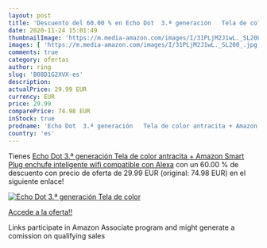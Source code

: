 ```yaml
---
layout: post
title: 'Descuento del 60.00 % en Echo Dot  3.ª generación   Tela de color'
date: 2020-11-24 15:01:49
thumbnailImage: 'https://m.media-amazon.com/images/I/31PLjM2J1wL._SL200_.jpg'
images: [ 'https://m.media-amazon.com/images/I/31PLjM2J1wL._SL200_.jpg' ]
comments: true
category: ofertas
author: ring
slug: 'B08D1G2XVX-es'
description:
actualPrice: 29.99 EUR
currency: EUR
price: 29.99
comparePrice: 74.98 EUR
inStock: true
prodname: 'Echo Dot  3.ª generación   Tela de color antracita + Amazon Smart Plug  enchufe inteligente wifi   compatible con Alexa'
country: 'es'
---
```


Tienes [Echo Dot  3.ª generación   Tela de color antracita + Amazon Smart Plug  enchufe inteligente wifi   compatible con Alexa](https://www.amazon.es/dp/B08D1G2XVX/?tag=tolees-21) con un 60.00 % de descuento con precio de oferta de 29.99 EUR (original: 74.98 EUR) en el siguiente enlace!

[![Echo Dot  3.ª generación   Tela de color](https://m.media-amazon.com/images/I/31PLjM2J1wL._SL200_.jpg)](https://www.amazon.es/dp/B08D1G2XVX/?tag=tolees-21)

[Accede a la oferta!!](https://www.amazon.es/dp/B08D1G2XVX/?tag=tolees-21)

Links participate in Amazon Associate program and might generate a comission on qualifying sales


